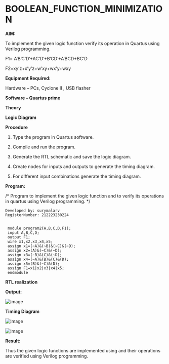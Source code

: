 # BOOLEAN_FUNCTION_MINIMIZATION

**AIM:**

To implement the given logic function verify its operation in Quartus using Verilog programming.

F1= A’B’C’D’+AC’D’+B’CD’+A’BCD+BC’D 

F2=xy’z+x’y’z+w’xy+wx’y+wxy

**Equipment Required:**

Hardware – PCs, Cyclone II , USB flasher

**Software – Quartus prime**

**Theory**

**Logic Diagram**

**Procedure**

1.	Type the program in Quartus software.

2.	Compile and run the program.

3.	Generate the RTL schematic and save the logic diagram.

4.	Create nodes for inputs and outputs to generate the timing diagram.

5.	For different input combinations generate the timing diagram.


**Program:**

/* Program to implement the given logic function and to verify its operations in quartus using Verilog programming. */
```
Developed by: surymalarv
RegisterNumber: 212223230224


 module program2(A,B,C,D,F1);
 input A,B,C,D;
 output F1;
 wire x1,x2,x3,x4,x5;
 assign x1=(~A)&(~B)&(~C)&(~D);
 assign x2=(A)&(~C)&(~D);
 assign x3=(~B)&(C)&(~D);
 assign x4=(~A)&(B)&(C)&(D);
 assign x5=(B)&(~C)&(D);
 assign F1=x1|x2|x3|x4|x5;
 endmodule
```



**RTL realization**

**Output:**

![image](https://github.com/suryamalarv/BOOLEAN_FUNCTION_MINIMIZATION/assets/145742486/aaccd3bc-ae5e-4b35-b3be-1176c14134a9)





**Timing Diagram**

![image](https://github.com/suryamalarv/BOOLEAN_FUNCTION_MINIMIZATION/assets/145742486/f06a8851-85e9-41ac-990c-c30976e9083a)


![image](https://github.com/suryamalarv/BOOLEAN_FUNCTION_MINIMIZATION/assets/145742486/53f361bd-1822-4141-b88f-de930b197d96)



**Result:**

Thus the given logic functions are implemented using and their operations are verified using Verilog programming.

